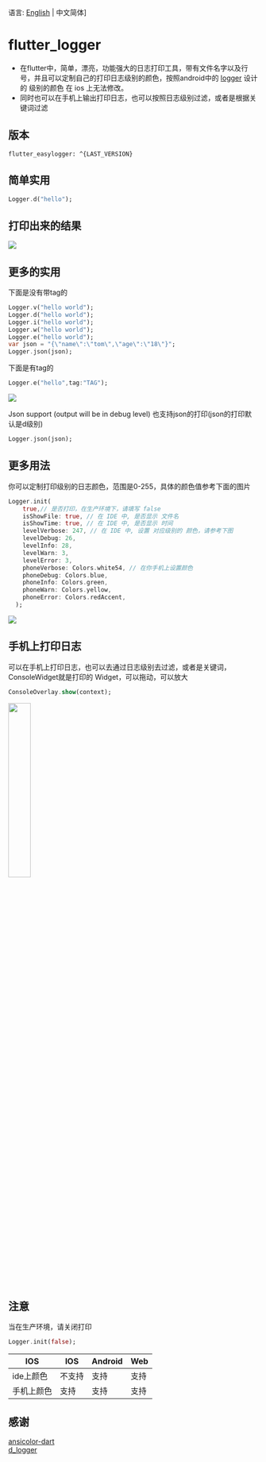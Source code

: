 语言: [English](https://github.com/niezhiyang/flutter_logger/blob/master/README.md) | 中文简体]

# flutter_logger

- 在flutter中，简单，漂亮，功能强大的日志打印工具，带有文件名字以及行号，并且可以定制自己的打印日志级别的颜色，按照android中的 [logger](https://github.com/orhanobut/logger) 设计的
级别的颜色 在 ios 上无法修改。
- 同时也可以在手机上输出打印日志，也可以按照日志级别过滤，或者是根据关键词过滤
## 版本

```
flutter_easylogger: ^{LAST_VERSION}
```

## 简单实用


```dart
Logger.d("hello");
```

## 打印出来的结果

![](https://github.com/niezhiyang/flutter_logger/blob/master/art/1625751834730.jpg)

## 更多的实用
下面是没有带tag的
```dart
Logger.v("hello world");
Logger.d("hello world");
Logger.i("hello world");
Logger.w("hello world");
Logger.e("hello world");
var json = "{\"name\":\"tom\",\"age\":\"18\"}";
Logger.json(json);
```
下面是有tag的
```dart
Logger.e("hello",tag:"TAG");
```
![](https://github.com/niezhiyang/flutter_logger/blob/master/art/tag.jpg)

Json  support (output will be in debug level)
也支持json的打印(json的打印默认是d级别)
```dart
Logger.json(json);
```

## 更多用法 
你可以定制打印级别的日志颜色，范围是0-255，具体的颜色值参考下面的图片
```dart
Logger.init(
    true,// 是否打印，在生产环境下，请填写 false
    isShowFile: true, // 在 IDE 中, 是否显示 文件名
    isShowTime: true, // 在 IDE 中, 是否显示 时间
    levelVerbose: 247, // 在 IDE 中, 设置 对应级别的 颜色，请参考下图
    levelDebug: 26,
    levelInfo: 28,
    levelWarn: 3,
    levelError: 3,
    phoneVerbose: Colors.white54, // 在你手机上设置颜色
    phoneDebug: Colors.blue,
    phoneInfo: Colors.green,
    phoneWarn: Colors.yellow,
    phoneError: Colors.redAccent,
  );
```
![](https://github.com/niezhiyang/flutter_logger/blob/master/art/colors.png)


## 手机上打印日志
可以在手机上打印日志，也可以去通过日志级别去过滤，或者是关键词，ConsoleWidget就是打印的 Widget，可以拖动，可以放大
```dart
ConsoleOverlay.show(context);
```
<img src="https://github.com/niezhiyang/flutter_logger/blob/master/art/logger_phone.gif" width="30%">


## 注意
当在生产环境，请关闭打印
```dart
Logger.init(false);
```
|  IOS   |  IOS   | Android| Web  |
|  ----  |  ----  | ----  | ----  |
| ide上颜色  | 不支持  | 支持 | 支持 |
| 手机上颜色  | 支持  | 支持 | 支持 |
## 感谢
[ansicolor-dart](https://github.com/google/ansicolor-dart)<br>
[d_logger](https://github.com/liulianshanzhu/d_logger)<br>
